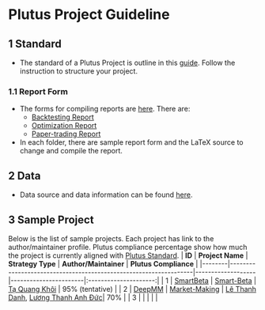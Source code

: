 # Plutus Project Guideline

## 1 Standard
- The standard of a Plutus Project is outline in this [guide](./standard/STANDARD.md). Follow the instruction to structure your project.
### 1.1 Report Form
- The forms for compiling reports are [here](./standard/report-form/). There are:
    - [Backtesting Report](./standard/report-form/backtesting)
    - [Optimization Report](./standard/report-form/optimization/)
    - [Paper-trading Report](./standard/report-form/paper-trading)
- In each folder, there are sample report form and the LaTeX source to change and compile the report.

## 2 Data
- Data source and data information can be found [here](./data/DATA.md).

## 3 Sample Project
Below is the list of sample projects. Each project has link to the author/maintainer profile. Plutus compliance percentage show how much the project is currently aligned with [Plutus Standard](./standard/STANDARD.md).
| **ID** | **Project Name** | **Strategy Type** | **Author/Maintainer** | **Plutus Compliance** |
|--------|------------------------------------------------------------------|-------------------|-----------------------|:---------------------:|
| 1 | [SmartBeta](https://github.com/algotrade-research/smart-beta) | [Smart-Beta](https://hub.algotrade.vn/knowledge-hub/smart-beta-strategies/) | [Tạ Quang Khôi](https://github.com/khoi-ta) | 95% (tentative) |
| 2 | [DeepMM](https://github.com/algotrade-research/deepmm) | [Market-Making](https://hub.algotrade.vn/knowledge-hub/market-making-strategy/) | [Lê Thanh Danh](https://github.com/danhleth), [Lương Thanh Anh Đức](https://github.com/luongthanhanhduc)| 70% |
| 3 |                                                                  |                   |                       |                       |
